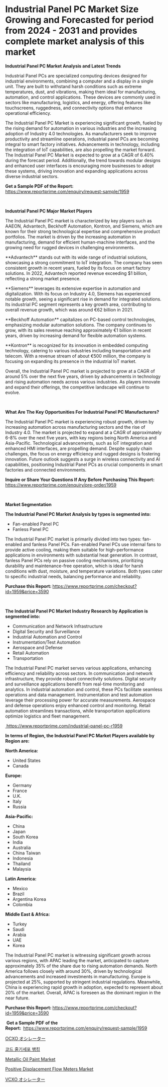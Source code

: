<p><h1>Industrial Panel PC Market Size Growing and Forecasted for period from 2024 - 2031 and provides complete market analysis of this market</h1></p><p><strong>Industrial Panel PC Market Analysis and Latest Trends</strong></p>
<p><p>Industrial Panel PCs are specialized computing devices designed for industrial environments, combining a computer and a display in a single unit. They are built to withstand harsh conditions such as extreme temperatures, dust, and vibrations, making them ideal for manufacturing, automation, and control applications. These devices are commonly used in sectors like manufacturing, logistics, and energy, offering features like touchscreens, ruggedness, and connectivity options that enhance operational efficiency.</p><p>The Industrial Panel PC Market is experiencing significant growth, fueled by the rising demand for automation in various industries and the increasing adoption of Industry 4.0 technologies. As manufacturers seek to improve productivity and streamline operations, industrial panel PCs are becoming integral to smart factory initiatives. Advancements in technology, including the integration of IoT capabilities, are also propelling the market forward. The Industrial Panel PC Market is expected to grow at a CAGR of 6.40% during the forecast period. Additionally, the trend towards modular designs and enhanced user interfaces is encouraging more businesses to adopt these systems, driving innovation and expanding applications across diverse industrial sectors.</p></p>
<p><strong>Get a Sample PDF of the Report:&nbsp;</strong> <a href="https://www.reportprime.com/enquiry/request-sample/1959">https://www.reportprime.com/enquiry/request-sample/1959</a></p>
<p>&nbsp;</p>
<p><strong>Industrial Panel PC Major Market Players</strong></p>
<p><p>The Industrial Panel PC market is characterized by key players such as AAEON, Advantech, Beckhoff Automation, Kontron, and Siemens, which are known for their strong technological expertise and comprehensive product portfolios. The market is driven by the increasing automation in manufacturing, demand for efficient human-machine interfaces, and the growing need for rugged devices in challenging environments.</p><p>**Advantech** stands out with its wide range of industrial solutions, showcasing a strong commitment to IoT integration. The company has seen consistent growth in recent years, fueled by its focus on smart factory solutions. In 2022, Advantech reported revenue exceeding $1 billion, reflecting a strong market presence.</p><p>**Siemens** leverages its extensive expertise in automation and digitalization. With its focus on Industry 4.0, Siemens has experienced notable growth, seeing a significant rise in demand for integrated solutions. Its industrial PC segment represents a key growth area, contributing to overall revenue growth, which was around €62 billion in 2021.</p><p>**Beckhoff Automation** capitalizes on PC-based control technologies, emphasizing modular automation solutions. The company continues to grow, with its sales revenue reaching approximately €1 billion in recent years, driven by increasing demand for flexible automation systems.</p><p>**Kontron** is recognized for its innovation in embedded computing technology, catering to various industries including transportation and telecom. With a revenue stream of about €500 million, the company is focusing on expanding its presence in the industrial IoT market.</p><p>Overall, the Industrial Panel PC market is projected to grow at a CAGR of around 5% over the next five years, driven by advancements in technology and rising automation needs across various industries. As players innovate and expand their offerings, the competitive landscape will continue to evolve.</p></p>
<p>&nbsp;</p>
<p><strong>What Are The Key Opportunities For Industrial Panel PC Manufacturers?</strong></p>
<p><p>The Industrial Panel PC market is experiencing robust growth, driven by increasing automation across manufacturing sectors and the rise of Industry 4.0. The market is projected to expand at a CAGR of approximately 6-8% over the next five years, with key regions being North America and Asia-Pacific. Technological advancements, such as IoT integration and enhanced HMI interfaces, are propelling demand. Despite supply chain challenges, the focus on energy efficiency and rugged designs is fostering innovation. Future outlook suggests a surge in wireless connectivity and AI capabilities, positioning Industrial Panel PCs as crucial components in smart factories and connected environments.</p></p>
<p><strong>Inquire or Share Your Questions If Any Before Purchasing This Report:</strong> <a href="https://www.reportprime.com/enquiry/pre-order/1959">https://www.reportprime.com/enquiry/pre-order/1959</a></p>
<p>&nbsp;</p>
<p><strong>Market Segmentation</strong></p>
<p><strong>The Industrial Panel PC Market Analysis by types is segmented into:</strong></p>
<p><ul><li>Fan-enabled Panel PC</li><li>Fanless Panel PC</li></ul></p>
<p><p>The Industrial Panel PC market is primarily divided into two types: fan-enabled and fanless Panel PCs. Fan-enabled Panel PCs use internal fans to provide active cooling, making them suitable for high-performance applications in environments with substantial heat generation. In contrast, fanless Panel PCs rely on passive cooling mechanisms, prioritizing durability and maintenance-free operation, which is ideal for harsh conditions with dust, moisture, and temperature variations. Both types cater to specific industrial needs, balancing performance and reliability.</p></p>
<p><strong>Purchase this Report:&nbsp;</strong><a href="https://www.reportprime.com/checkout?id=1959&price=3590">https://www.reportprime.com/checkout?id=1959&price=3590</a></p>
<p>&nbsp;</p>
<p><strong>The Industrial Panel PC Market Industry Research by Application is segmented into:</strong></p>
<p><ul><li>Communication and Network Infrastructure</li><li>Digital Security and Surveillance</li><li>Industrial Automation and Control</li><li>Instrumentation/Test Automation</li><li>Aerospace and Defense</li><li>Retail Automation</li><li>Transportation</li></ul></p>
<p><p>The Industrial Panel PC market serves various applications, enhancing efficiency and reliability across sectors. In communication and network infrastructure, they provide robust connectivity solutions. Digital security and surveillance applications benefit from real-time monitoring and analytics. In industrial automation and control, these PCs facilitate seamless operations and data management. Instrumentation and test automation leverage their processing power for accurate measurements. Aerospace and defense operations enjoy enhanced control and monitoring. Retail automation streamlines transactions, while transportation applications optimize logistics and fleet management.</p></p>
<p><a href="https://www.reportprime.com/industrial-panel-pc-r1959">&nbsp;https://www.reportprime.com/industrial-panel-pc-r1959</a></p>
<p><strong>In terms of Region, the Industrial Panel PC Market Players available by Region are:</strong></p>
<p>
    <p> <strong> North America: </strong>
        <ul>
            <li>United States</li>
            <li>Canada</li>
        </ul>
        </p> 
    <p> <strong> Europe: </strong>
        <ul>
            <li>Germany</li>
            <li>France</li>
            <li>U.K.</li>
            <li>Italy</li>
            <li>Russia</li>
        </ul>
        </p> 
    <p> <strong> Asia-Pacific: </strong>
        <ul>
            <li>China</li>
            <li>Japan</li>
            <li>South Korea</li>
            <li>India</li>
            <li>Australia</li>
            <li>China Taiwan</li>
            <li>Indonesia</li>
            <li>Thailand</li>
            <li>Malaysia</li>
        </ul>
        </p> 
    <p> <strong> Latin America: </strong>
        <ul>
            <li>Mexico</li>
            <li>Brazil</li>
            <li>Argentina Korea</li>
            <li>Colombia</li>
        </ul>
        </p> 
    <p> <strong> Middle East & Africa: </strong>
        <ul>
            <li>Turkey</li>
            <li>Saudi</li>
            <li>Arabia</li>
            <li>UAE</li>
            <li>Korea</li>
        </ul>
    </p>
    </p>
<p><p>The Industrial Panel PC market is witnessing significant growth across various regions, with APAC leading the market, anticipated to capture approximately 35% of the share due to rising automation demands. North America follows closely with around 30%, driven by technological advancements and increased investments in manufacturing. Europe is projected at 25%, supported by stringent industrial regulations. Meanwhile, China is experiencing rapid growth in adoption, expected to represent about 20% of the market. Overall, APAC is foreseen as the dominant region in the near future.</p></p>
<p><strong>Purchase this Report: </strong><a href="https://www.reportprime.com/checkout?id=1959&price=3590">https://www.reportprime.com/checkout?id=1959&price=3590</a></p>
<p>&nbsp;<strong>Get a Sample PDF of the Report:&nbsp;&nbsp;</strong><a href="https://www.reportprime.com/enquiry/request-sample/1959">https://www.reportprime.com/enquiry/request-sample/1959</a></p>
<p><strong></strong></p>
<p><p><a href="https://medium.com/@gordonjast2023/ocxo%E3%82%AA%E3%82%B7%E3%83%AC%E3%83%BC%E3%82%BF%E5%B8%82%E5%A0%B4-%E3%82%B0%E3%83%AD%E3%83%BC%E3%83%90%E3%83%AB%E3%81%8A%E3%82%88%E3%81%B3%E5%9C%B0%E5%9F%9F%E5%88%86%E6%9E%90-%E5%9C%B0%E5%9F%9F-%E5%9B%BD%E5%88%A5%E5%88%86%E6%9E%90-%E7%AB%B6%E4%BA%89%E7%92%B0%E5%A2%83%E3%81%AB%E7%84%A6%E7%82%B9%E3%82%92%E5%BD%93%E3%81%A6%E3%81%9F%E5%88%86%E6%9E%90%E3%81%8A%E3%82%88%E3%81%B3%E4%BA%88%E6%B8%AC-2024-2031-d830471994b3">OCXO オシレーター</a></p><p><a href="https://medium.com/@eiehrdy77/2024%EB%85%84%EB%B6%80%ED%84%B0-2031%EB%85%84%EA%B9%8C%EC%A7%80%EC%9D%98-%EA%B8%B0%EA%B0%84-%EB%8F%99%EC%95%88%EC%9D%98-%EC%A0%9C%EB%8C%80%ED%98%88-%EC%A4%84%EA%B8%B0-%EC%84%B8%ED%8F%AC-%EC%9D%80%ED%96%89-%EC%8B%9C%EC%9E%A5-%ED%86%B5%EC%B0%B0%EB%A0%A5-%EC%8B%9C%EC%9E%A5-%EC%A0%9C%ED%92%88-%EB%B0%8F-%EC%A7%80%EC%97%AD-%EB%B6%84%EC%84%9D-f16264223688">코드 줄기세포 뱅킹</a></p><p><a href="https://www.linkedin.com/pulse/metallic-oil-paint-market-analysis-report-global-insights-mi1vc?trackingId=j%2FYyP%2Fh7Sjuztj3STlYcew%3D%3D">Metallic Oil Paint Market</a></p><p><a href="https://issuu.com/reportprime-2/docs/positive-displacement-flow-meters-m_6ef099b3a2080c">Positive Displacement Flow Meters Market</a></p><p><a href="https://medium.com/@gordonjast2023/vcxo%E3%82%AA%E3%82%B7%E3%83%AC%E3%83%BC%E3%82%BF%E3%81%AE%E5%B8%82%E5%A0%B4%E8%A6%8F%E6%A8%A1-%E3%82%BF%E3%82%A4%E3%83%97%E5%88%A5-0-3-v-3-5-v-5-v%E3%82%92%E8%B6%85%E3%81%88%E3%82%8B-%E8%A3%BD%E5%93%81%E5%88%A5-%E5%95%86%E7%94%A8-%E8%BB%8D%E7%94%A8-%E3%81%9D%E3%81%AE%E4%BB%96-%E3%82%B0%E3%83%AD%E3%83%BC%E3%83%90%E3%83%AB%E7%94%A3%E6%A5%AD%E5%88%86%E6%9E%90-%E3%82%B7%E3%82%A7%E3%82%A2-%E6%88%90%E9%95%B7-%E3%83%88%E3%83%AC%E3%83%B3%E3%83%89-%E3%81%8A%E3%82%88%E3%81%B32024%E5%B9%B4%E3%81%8B%E3%82%892031%E5%B9%B4%E3%81%BE%E3%81%A7%E3%81%AE%E4%BA%88%E6%B8%AC-be2935f025fd">VCXO オシレーター</a></p></p>